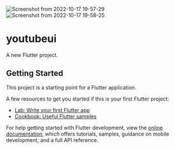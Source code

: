 ![Screenshot from 2022-10-17 19-57-29](https://user-images.githubusercontent.com/108860346/196203933-c08683b8-d4ee-4a27-b0a6-e4dbb455619d.png)
![Screenshot from 2022-10-17 19-58-25](https://user-images.githubusercontent.com/108860346/196203978-3005fc79-8e33-4f67-9dc6-414fb2bdfef4.png)
# youtubeui

A new Flutter project.

## Getting Started

This project is a starting point for a Flutter application.

A few resources to get you started if this is your first Flutter project:

- [Lab: Write your first Flutter app](https://docs.flutter.dev/get-started/codelab)
- [Cookbook: Useful Flutter samples](https://docs.flutter.dev/cookbook)

For help getting started with Flutter development, view the
[online documentation](https://docs.flutter.dev/), which offers tutorials,
samples, guidance on mobile development, and a full API reference.
